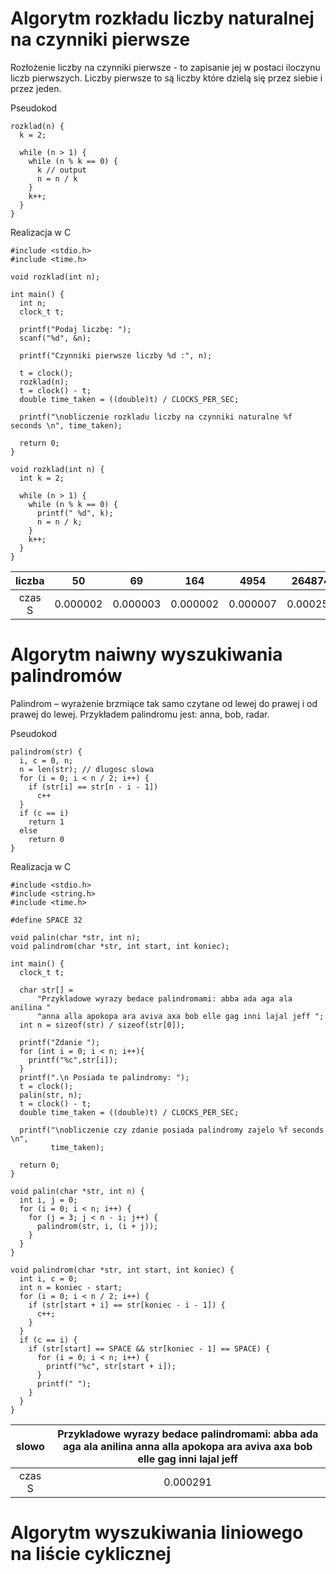 # Algorytm rozkładu liczby naturalnej na czynniki pierwsze
Rozłożenie liczby na czynniki pierwsze - to zapisanie jej w postaci iloczynu liczb pierwszych.
Liczby pierwsze to są liczby które dzielą się przez siebie i przez jeden.

Pseudokod
```
rozklad(n) {
  k = 2;

  while (n > 1) {
    while (n % k == 0) {
      k // output
      n = n / k
    }
    k++;
  }
}
```

Realizacja w C
```
#include <stdio.h>
#include <time.h>

void rozklad(int n);

int main() {
  int n;
  clock_t t;

  printf("Podaj liczbę: ");
  scanf("%d", &n);

  printf("Czynniki pierwsze liczby %d :", n);

  t = clock();
  rozklad(n);
  t = clock() - t;
  double time_taken = ((double)t) / CLOCKS_PER_SEC;

  printf("\nobliczenie rozkladu liczby na czynniki naturalne %f seconds \n", time_taken);

  return 0;
}

void rozklad(int n) {
  int k = 2;

  while (n > 1) {
    while (n % k == 0) {
      printf(" %d", k);
      n = n / k;
    }
    k++;
  }
}
```


| liczba |    50    |    69    |    164   |   4954   |  264874  |
| :----: |  :----:  |  :----:  |  :----:  |  :----:  |  :----:  |
| czas S | 0.000002 | 0.000003 | 0.000002 | 0.000007 | 0.000254 |

# Algorytm naiwny wyszukiwania palindromów
Palindrom – wyrażenie brzmiące tak samo czytane od lewej do prawej i od prawej do lewej. 
Przykładem palindromu jest: anna, bob, radar.

Pseudokod
```
palindrom(str) {
  i, c = 0, n;
  n = len(str); // dlugosc slowa
  for (i = 0; i < n / 2; i++) {
    if (str[i] == str[n - i - 1])
      c++
  }
  if (c == i)
    return 1
  else
    return 0
}
```

Realizacja w C
```
#include <stdio.h>
#include <string.h>
#include <time.h>

#define SPACE 32

void palin(char *str, int n);
void palindrom(char *str, int start, int koniec);

int main() {
  clock_t t;

  char str[] =
      "Przykladowe wyrazy bedace palindromami: abba ada aga ala anilina "
      "anna alla apokopa ara aviva axa bob elle gag inni lajal jeff ";
  int n = sizeof(str) / sizeof(str[0]);

  printf("Zdanie ");
  for (int i = 0; i < n; i++){
    printf("%c",str[i]);
  }
  printf(".\n Posiada te palindromy: ");
  t = clock();
  palin(str, n);
  t = clock() - t;
  double time_taken = ((double)t) / CLOCKS_PER_SEC;

  printf("\nobliczenie czy zdanie posiada palindromy zajelo %f seconds \n",
         time_taken);

  return 0;
}

void palin(char *str, int n) {
  int i, j = 0;
  for (i = 0; i < n; i++) {
    for (j = 3; j < n - i; j++) {
      palindrom(str, i, (i + j));
    }
  }
}

void palindrom(char *str, int start, int koniec) {
  int i, c = 0;
  int n = koniec - start;
  for (i = 0; i < n / 2; i++) {
    if (str[start + i] == str[koniec - i - 1]) {
      c++;
    }
  }
  if (c == i) {
    if (str[start] == SPACE && str[koniec - 1] == SPACE) {
      for (i = 0; i < n; i++) {
        printf("%c", str[start + i]);
      }
      printf(" ");
    }
  }
}
```


|  slowo |   Przykladowe wyrazy bedace palindromami: abba ada aga ala anilina anna alla apokopa ara aviva axa bob elle gag inni lajal jeff |
| :----: |  :----:  |
| czas S | 0.000291 |

# Algorytm wyszukiwania liniowego na liście cyklicznej
